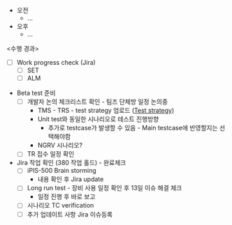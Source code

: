 - 오전
	- ...
- 오후
	- ...

<수행 경과>
- [ ] Work progress check (Jira)
	- [ ] SET
	- [ ] ALM

- Beta test 준비
	- [ ] 개발자 논의 체크리스트 확인 - 팀즈 단체방 일정 논의중
		- TMS - TRS - test strategy 업로드 ([Test strategy](https://do-intekplus.atlassian.net/wiki/x/AoCFJ?atlOrigin=eyJpIjoiNGQ0YWZkMjJiNjBlNDNmZjhiMzFiMDUzNTAyZDI3ZjgiLCJwIjoiYyJ9))
		- Unit test와 동일한 시나리오로 테스트 진행방향
			- 추가로 testcase가 발생할 수 있음 - Main testcase에 반영할지는 선택해야함
		- NGRV 시나리오?
	- [ ] TR 접수 일정 확인

- Jira 작업 확인 (380 작업 홀드) - 완료체크
	- [ ] iPIS-500 Brain storming
		- 내용 확인 후 Jira update
	- [ ] Long run test - 장비 사용 일정 확인 후 13일 이슈 해결 체크
		- 일정 진행 후 바로 보고
	- [ ] 시나리오 TC verification
	- [ ] 추가 업데이트 사항 Jira 이슈등록